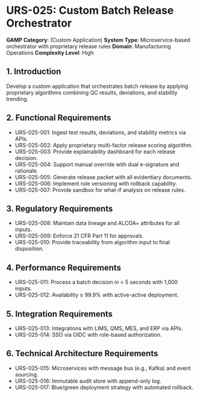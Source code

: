 # URS-025: Custom Batch Release Orchestrator
**GAMP Category**: (Custom Application)
**System Type**: Microservice-based orchestrator with proprietary release rules
**Domain**: Manufacturing Operations
**Complexity Level**: High

## 1. Introduction
Develop a custom application that orchestrates batch release by applying proprietary algorithms combining QC results, deviations, and stability trending.

## 2. Functional Requirements
- URS-025-001: Ingest test results, deviations, and stability metrics via APIs.
- URS-025-002: Apply proprietary multi-factor release scoring algorithm.
- URS-025-003: Provide explainability dashboard for each release decision.
- URS-025-004: Support manual override with dual e-signature and rationale.
- URS-025-005: Generate release packet with all evidentiary documents.
- URS-025-006: Implement rule versioning with rollback capability.
- URS-025-007: Provide sandbox for what-if analysis on release rules.

## 3. Regulatory Requirements
- URS-025-008: Maintain data lineage and ALCOA+ attributes for all inputs.
- URS-025-009: Enforce 21 CFR Part 11 for approvals.
- URS-025-010: Provide traceability from algorithm input to final disposition.

## 4. Performance Requirements
- URS-025-011: Process a batch decision in < 5 seconds with 1,000 inputs.
- URS-025-012: Availability ≥ 99.9% with active-active deployment.

## 5. Integration Requirements
- URS-025-013: Integrations with LIMS, QMS, MES, and ERP via APIs.
- URS-025-014: SSO via OIDC with role-based authorization.

## 6. Technical Architecture Requirements
- URS-025-015: Microservices with message bus (e.g., Kafka) and event sourcing.
- URS-025-016: Immutable audit store with append-only log.
- URS-025-017: Blue/green deployment strategy with automated rollback.
